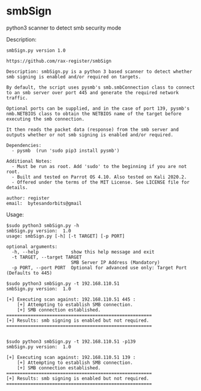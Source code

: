 # smbSign
python3 scanner to detect smb security mode

Description:


    smbSign.py version 1.0

    https://github.com/rax-register/smbSign

    Description: smbSign.py is a python 3 based scanner to detect whether smb signing is enabled and/or required on targets. 

    By default, the script uses pysmb's smb.smbConnection class to connect to an smb server over port 445 and generate the required network traffic. 
	
    Optional ports can be supplied, and in the case of port 139, pysmb's nmb.NETBIOS class to obtain the NETBIOS name of the target before executing the smb connection.

    It then reads the packet data (response) from the smb server and outputs whether or not smb signing is enabled and/or required.

    Dependencies:
      - pysmb  (run 'sudo pip3 install pysmb') 
  
    Additional Notes: 
      - Must be run as root. Add 'sudo' to the beginning if you are not root.
      - Built and tested on Parrot OS 4.10. Also tested on Kali 2020.2.
      - Offered under the terms of the MIT License. See LICENSE file for details.

    author: register
    email:  bytesandorbits@gmail



Usage:

    $sudo python3 smbSign.py -h
    smbSign.py version:  1.0
    usage: smbSign.py [-h] [-t TARGET] [-p PORT]
    
    optional arguments:
      -h, --help            show this help message and exit
      -t TARGET, --target TARGET
                            SMB Server IP Address (Mandatory)
      -p PORT, --port PORT  Optional for advanced use only: Target Port (Defaults to 445)

    $sudo python3 smbSign.py -t 192.168.110.51
    smbSign.py version:  1.0
    
    [+] Executing scan against: 192.168.110.51 445 :
        [+] Attempting to establish SMB connection.
        [+] SMB connection established.
    ======================================================
    [+] Results: smb signing is enabled but not required.
    ======================================================


    $sudo python3 smbSign.py -t 192.168.110.51 -p139
    smbSign.py version:  1.0
    
    [+] Executing scan against: 192.168.110.51 139 :
        [+] Attempting to establish SMB connection.
        [+] SMB connection established.
    ======================================================
    [+] Results: smb signing is enabled but not required.
    ======================================================

